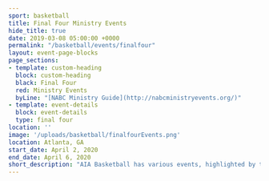 ```yaml
---
sport: basketball
title: Final Four Ministry Events
hide_title: true
date: 2019-03-08 05:00:00 +0000
permalink: "/basketball/events/finalfour"
layout: event-page-blocks
page_sections:
- template: custom-heading
  block: custom-heading
  black: Final Four
  red: Ministry Events
  byLine: "[NABC Ministry Guide](http://nabcministryevents.org/)"
- template: event-details
  block: event-details
  type: final four
location: ''
image: '/uploads/basketball/finalfourEvents.png'
location: Atlanta, GA
start_date: April 2, 2020
end_date: April 6, 2020
short_description: "AIA Basketball has various events, highlighted by the Legends of the Hardwood Breakfast at the Men's Final Four. Check out our events by going to the Final Four Events Page below."
---
```


